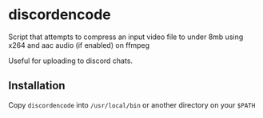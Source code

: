 # discordencode

Script that attempts to compress an input video file to under 8mb using x264 and aac audio (if enabled) on ffmpeg

Useful for uploading to discord chats.

## Installation

Copy `discordencode` into `/usr/local/bin` or another directory on your `$PATH`

